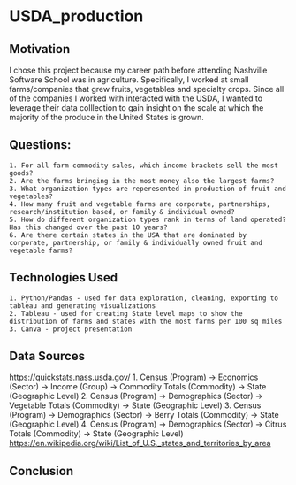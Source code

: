 # USDA_production

## Motivation 

I chose this project because my career path before attending Nashville Software School was in
agriculture. Specifically, I worked at small farms/companies that grew fruits, vegetables and specialty
crops. Since all of the companies I worked with interacted with the USDA, I wanted to leverage their data colllection to gain insight on the scale at which the majority of the produce in the United States is grown. 

## Questions: 
    1. For all farm commodity sales, which income brackets sell the most goods? 
    2. Are the farms bringing in the most money also the largest farms? 
    3. What organization types are reperesented in production of fruit and vegetables?
    4. How many fruit and vegetable farms are corporate, partnerships, research/institution based, or family & individual owned? 
    5. How do different organization types rank in terms of land operated? Has this changed over the past 10 years?
    6. Are there certain states in the USA that are dominated by corporate, partnership, or family & individually owned fruit and vegetable farms?    

## Technologies Used
    1. Python/Pandas - used for data exploration, cleaning, exporting to tableau and generating visualizations
    2. Tableau - used for creating State level maps to show the distribution of farms and states with the most farms per 100 sq miles 
    3. Canva - project presentation

## Data Sources
https://quickstats.nass.usda.gov/
    1. Census (Program) -> Economics (Sector) -> Income (Group) -> Commodity Totals (Commodity) -> State (Geographic Level)
    2. Census (Program) -> Demographics (Sector) -> Vegetable Totals (Commodity) -> State (Geographic Level)
    3. Census (Program) -> Demographics (Sector) -> Berry Totals (Commodity) -> State (Geographic Level)
    4. Census (Program) -> Demographics (Sector) -> Citrus Totals (Commodity) -> State (Geographic Level) 
https://en.wikipedia.org/wiki/List_of_U.S._states_and_territories_by_area

## Conclusion


